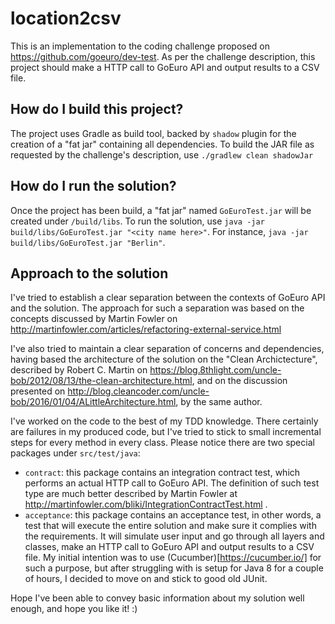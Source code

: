 # location2csv

This is an implementation to the coding challenge proposed on https://github.com/goeuro/dev-test. As per the challenge description, this 
project should make a HTTP call to GoEuro API and output results to a CSV file.

## How do I build this project?

The project uses Gradle as build tool, backed by `shadow` plugin for the creation of a "fat jar" containing all dependencies. 
To build the JAR file as requested by the challenge's description, use `./gradlew clean shadowJar`

## How do I run the solution?

Once the project has been build, a "fat jar" named `GoEuroTest.jar` will be created under `/build/libs`. To run the solution, 
use `java -jar build/libs/GoEuroTest.jar "<city name here>"`. For instance, `java -jar build/libs/GoEuroTest.jar "Berlin"`.

## Approach to the solution

I've tried to establish a clear separation between the contexts of GoEuro API and the solution. The approach for such a separation was
based on the concepts discussed by Martin Fowler on http://martinfowler.com/articles/refactoring-external-service.html

I've also tried to maintain a clear separation of concerns and dependencies, having based the architecture of the solution on the "Clean Archictecture", 
described by Robert C. Martin on https://blog.8thlight.com/uncle-bob/2012/08/13/the-clean-architecture.html, and on the discussion
presented on http://blog.cleancoder.com/uncle-bob/2016/01/04/ALittleArchitecture.html, by the same author.

I've worked on the code to the best of my TDD knowledge. There certainly are failures in my produced code, but I've tried to stick to 
small incremental steps for every method in every class. Please notice there are two special packages under `src/test/java`:

* `contract`: this package contains an integration contract test, which performs an actual HTTP call to GoEuro API. The definition of 
such test type are much better described by Martin Fowler at http://martinfowler.com/bliki/IntegrationContractTest.html .
* `acceptance`: this package contains an acceptance test, in other words, a test that will execute the entire solution and make sure
it complies with the requirements. It will simulate user input and go through all layers and classes, make an HTTP call to GoEuro API
and output results to a CSV file. My initial intention was to use (Cucumber)[https://cucumber.io/] for such a purpose, but after struggling 
with is setup for Java 8 for a couple of hours, I decided to move on and stick to good old JUnit.

Hope I've been able to convey basic information about my solution well enough, and hope you like it! :)